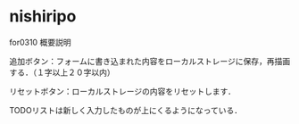 # nishiripo
for0310
概要説明

追加ボタン：フォームに書き込まれた内容をローカルストレージに保存，再描画する．（１字以上２０字以内）

リセットボタン：ローカルストレージの内容をリセットします．

TODOリストは新しく入力したものが上にくるようになっている．
